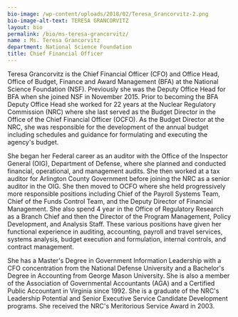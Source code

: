 ```yaml
---
bio-image: /wp-content/uploads/2018/02/Teresa_Grancorvitz-2.png
bio-image-alt-text: TERESA GRANCORVITZ
layout: bio
permalink: /bio/ms-teresa-grancorvitz/
name : Ms. Teresa Grancorvitz
department: National Science Foundation
title: Chief Financial Officer
---
```

   Teresa Grancorvitz is the Chief Financial Officer (CFO) and Office Head, Office of Budget, Finance and Award Management (BFA) at the National Science Foundation (NSF).  Previously she was the Deputy Office Head for BFA when she joined NSF in November 2015. Prior to becoming the BFA Deputy Office Head she worked for 22 years at the Nuclear Regulatory Commission (NRC) where she last served as the Budget Director in the Office of the Chief Financial Officer (OCFO). As the Budget Director at the NRC, she was responsible for the development of the annual budget including schedules and guidance for formulating and executing the agency's budget.
             
   She began her Federal career as an auditor with the Office of the Inspector General (OIG), Department of Defense, where she planned and conducted financial, operational, and management audits. She then worked at a tax auditor for Arlington County Government before joining the NRC as a senior auditor in the OIG. She then moved to OCFO where she held progressively more responsible positions including Chief of the Payroll Systems Team, Chief of the Funds Control Team, and the Deputy Director of Financial Management. She also spend 4 year in the Office of Regulatory Research as a Branch Chief and then the Director of the Program Management, Policy Development, and Analysis Staff. These various positions have given her functional experience in auditing, accounting, payroll and travel services, systems analysis, budget execution and formulation, internal controls, and contract management.
             
   She has a Master's Degree in Government Information Leadership with a CFO concentration from the National Defense University and a Bachelor's Degree in Accounting from George Mason University. She is also a member of the Association of Governmental Accountants (AGA) and a Certified Public Accountant in Virginia since 1992. She is a graduate of the NRC's Leadership Potential and Senior Executive Service Candidate Development programs. She received the NRC's Meritorious Service Award in 2003.

